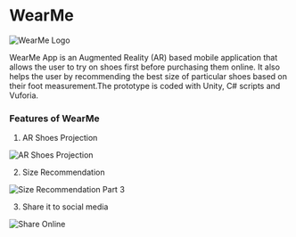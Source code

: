 # WearMe

![WearMe Logo](https://user-images.githubusercontent.com/32039212/128588800-791b570c-3921-4655-9d18-ef2d7f903efb.png)


WearMe App is an Augmented Reality (AR) based mobile application that allows the user to try on shoes first before purchasing them online. It also helps the user by recommending the best size of particular shoes based on their foot measurement.The prototype is coded with Unity, C# scripts and Vuforia.

### Features of WearMe

1. AR Shoes Projection

![AR Shoes Projection](https://user-images.githubusercontent.com/32039212/128588651-7c3b8c72-a0a7-424c-ad14-eb96d9da2188.jpg)

2. Size Recommendation

![Size Recommendation Part 3](https://user-images.githubusercontent.com/32039212/128588716-97ec0fd4-6671-4a13-91ed-bafdf11f4587.jpg)

3. Share it to social media

![Share Online](https://user-images.githubusercontent.com/32039212/128588728-ee9cfcd3-4b57-4197-a45c-a470f1a0f176.jpg)
